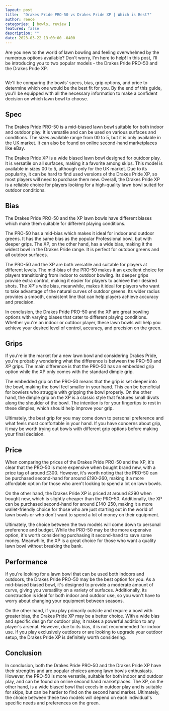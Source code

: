 ```yaml
---
layout: post
title:  "Drakes Pride PRO-50 vs Drakes Pride XP | Which is Best?"
author: reece
categories: [ bowls, review ]
featured: false
description: ""
date: 2023-03-22 13:00:00 -0400
---
```

    

<!-- wp:paragraph -->
<p xmlns="http://www.w3.org/1999/xhtml">Are you new to the world of lawn bowling and feeling overwhelmed by the numerous options available? Don't worry, I'm here to help! In this post, I'll be introducing you to two popular models - the Drakes Pride PRO-50 and the Drakes Pride XP. </p>
<!-- /wp:paragraph -->

<!-- wp:image {"id":1913,"sizeSlug":"large","linkDestination":"none"} -->
<figure class="wp-block-image size-large"><img src="/img/posts/drakes-pride-pro-50-vs-drakes-pride-xp-1024x576.jpg" alt="" class="wp-image-1913"/></figure>
<!-- /wp:image -->

<!-- wp:paragraph -->
<p>We'll be comparing the bowls' specs, bias, grip options, and price to determine which one would be the best fit for you. By the end of this guide, you'll be equipped with all the necessary information to make a confident decision on which lawn bowl to choose.</p>
<!-- /wp:paragraph -->

<!-- wp:heading -->
<h2>Spec</h2>
<!-- /wp:heading -->

<!-- wp:block {"ref":2682} /-->

<!-- wp:paragraph -->
<p>The Drakes Pride PRO-50 is a mid-biased lawn bowl suitable for both indoor and outdoor play. It is versatile and can be used on various surfaces and conditions. The sizes available range from 00 to 5, but it is only available in the UK market. It can also be found on online second-hand marketplaces like eBay.</p>
<!-- /wp:paragraph -->

<!-- wp:block {"ref":2697} /-->

<!-- wp:paragraph -->
<p>The Drakes Pride XP is a wide biased lawn bowl designed for outdoor play. It is versatile on all surfaces, making it a favorite among skips. This model is available in sizes 00 to 5, although only for the UK market. Due to its popularity, it can be hard to find used versions of the Drakes Pride XP, so most players will need to purchase them new. Overall, the Drakes Pride XP is a reliable choice for players looking for a high-quality lawn bowl suited for outdoor conditions.</p>
<!-- /wp:paragraph -->

<!-- wp:heading -->
<h2>Bias</h2>
<!-- /wp:heading -->

<!-- wp:paragraph -->
<p>The Drakes Pride PRO-50 and the XP lawn bowls have different biases which make them suitable for different playing conditions. </p>
<!-- /wp:paragraph -->

<!-- wp:block {"ref":2796} /-->

<!-- wp:paragraph -->
<p>The PRO-50 has a mid-bias which makes it ideal for indoor and outdoor greens. It has the same bias as the popular Professional bowl, but with deeper grips. The XP, on the other hand, has a wide bias, making it the widest bowl in the Drakes Pride range. It is perfect for outdoor greens and all outdoor surfaces.</p>
<!-- /wp:paragraph -->

<!-- wp:paragraph -->
<p>The PRO-50 and the XP are both versatile and suitable for players at different levels. The mid-bias of the PRO-50 makes it an excellent choice for players transitioning from indoor to outdoor bowling. Its deeper grips provide extra control, making it easier for players to achieve their desired shots. The XP's wide bias, meanwhile, makes it ideal for players who want to take advantage of the natural curves of outdoor greens. Its wider radius provides a smooth, consistent line that can help players achieve accuracy and precision.</p>
<!-- /wp:paragraph -->

<!-- wp:block {"ref":2801} /-->

<!-- wp:paragraph -->
<p>In conclusion, the Drakes Pride PRO-50 and the XP are great bowling options with varying biases that cater to different playing conditions. Whether you're an indoor or outdoor player, these lawn bowls will help you achieve your desired level of control, accuracy, and precision on the green.</p>
<!-- /wp:paragraph -->

<!-- wp:heading -->
<h2>Grips</h2>
<!-- /wp:heading -->

<!-- wp:paragraph -->
<p>If you're in the market for a new lawn bowl and considering Drakes Pride, you're probably wondering what the difference is between the PRO-50 and XP grips. The main difference is that the PRO-50 has an embedded grip option while the XP only comes with the standard dimple grip.</p>
<!-- /wp:paragraph -->

<!-- wp:paragraph -->
<p>The embedded grip on the PRO-50 means that the grip is set deeper into the bowl, making the bowl feel smaller in your hand. This can be beneficial for bowlers who struggle with gripping the bowl properly. On the other hand, the dimple grip on the XP is a classic style that features small divots along the shoulder of the bowl. The intention is for your fingertips to rest in these dimples, which should help improve your grip.</p>
<!-- /wp:paragraph -->

<!-- wp:paragraph -->
<p>Ultimately, the best grip for you may come down to personal preference and what feels most comfortable in your hand. If you have concerns about grip, it may be worth trying out bowls with different grip options before making your final decision.</p>
<!-- /wp:paragraph -->

<!-- wp:heading -->
<h2>Price</h2>
<!-- /wp:heading -->

<!-- wp:paragraph -->
<p>When comparing the prices of the Drakes Pride PRO-50 and the XP, it's clear that the PRO-50 is more expensive when bought brand new, with a price tag of around £300. However, it's worth noting that the PRO-50 can be purchased second-hand for around £190-260, making it a more affordable option for those who aren't looking to spend a lot on lawn bowls.</p>
<!-- /wp:paragraph -->

<!-- wp:paragraph -->
<p>On the other hand, the Drakes Pride XP is priced at around £290 when bought new, which is slightly cheaper than the PRO-50. Additionally, the XP can be purchased second-hand for around £140-250, making it a more wallet-friendly choice for those who are just starting out in the world of lawn bowls or who don't want to spend a lot of money on their equipment.</p>
<!-- /wp:paragraph -->

<!-- wp:paragraph -->
<p>Ultimately, the choice between the two models will come down to personal preference and budget. While the PRO-50 may be the more expensive option, it's worth considering purchasing it second-hand to save some money. Meanwhile, the XP is a great choice for those who want a quality lawn bowl without breaking the bank.</p>
<!-- /wp:paragraph -->

<!-- wp:heading -->
<h2>Performance</h2>
<!-- /wp:heading -->

<!-- wp:paragraph -->
<p>If you're looking for a lawn bowl that can be used both indoors and outdoors, the Drakes Pride PRO-50 may be the best option for you. As a mid-biased biased bowl, it's designed to provide a moderate amount of curve, giving you versatility on a variety of surfaces. Additionally, its construction is ideal for both indoor and outdoor use, so you won't have to worry about changing your equipment between seasons.</p>
<!-- /wp:paragraph -->

<!-- wp:paragraph -->
<p>On the other hand, if you play primarily outside and require a bowl with greater bias, the Drakes Pride XP may be a better choice. With a wide bias and specific design for outdoor play, it makes a powerful addition to any player's arsenal. However, due to its bias, it is not recommended for indoor use. If you play exclusively outdoors or are looking to upgrade your outdoor setup, the Drakes Pride XP is definitely worth considering.</p>
<!-- /wp:paragraph -->

<!-- wp:heading -->
<h2>Conclusion</h2>
<!-- /wp:heading -->

<!-- wp:paragraph -->
<p>In conclusion, both the Drakes Pride PRO-50 and the Drakes Pride XP have their strengths and are popular choices among lawn bowls enthusiasts. However, the PRO-50 is more versatile, suitable for both indoor and outdoor play, and can be found on online second hand marketplaces. The XP, on the other hand, is a wide biased bowl that excels in outdoor play and is suitable for skips, but can be harder to find on the second hand market. Ultimately, the choice between these two models will depend on each individual's specific needs and preferences on the green.</p>
<!-- /wp:paragraph -->
    